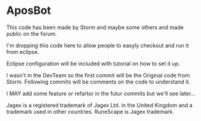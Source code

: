 # AposBot
This code has been made by Storm and maybe some others and made public on the forum.

I'm dropping this code here to allow people to easyly checkout and run it from eclipse.

Eclipse configuration will be included with tutorial on how to set it up.

I wasn't in the DevTeam so the first commit will be the Original code from Storm.
Following commits will be comments on the code to understand it.

I MAY add some feature or refartor in the futur commits but we'll see later...

Jagex is a registered trademark of Jagex Ltd. in the United Kingdom and a trademark used in other countries.
RuneScape is Jagex trademark.
